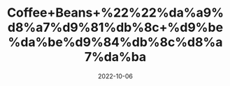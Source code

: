 ---
title: 'Coffee+Beans+%22%22%da%a9%d8%a7%d9%81%db%8c+%d9%be%da%be%d9%84%db%8c%d8%a7%da%ba'
date: '2022-10-06' 
metatag: '' 
inventory: '0' 
draft: false 
# meta description 
shortDescripton: 'It+boosts+energy+levels+and+could+support+brain+health.'
description: 'Seed'
longdescription: ''
featured: True
# product Price
price: '150.0'
# Product Short Description
shortDescription: 'It+boosts+energy+levels+and+could+support+brain+health.'
productID: '3B131744-1D25-ED11-9968-005056B3A416'
type: 'products'
category: 'Seed' 
thumnailproduct: 'https://eraconnect.blob.core.windows.net/product-images/aminsaddiquidawakhana/3B131744-1D25-ED11-9968-005056B3A416.webp' 
images:
  - image: 'https://eraconnect.blob.core.windows.net/product-images/aminsaddiquidawakhana/3B131744-1D25-ED11-9968-005056B3A416.webp'  
Variants:
---